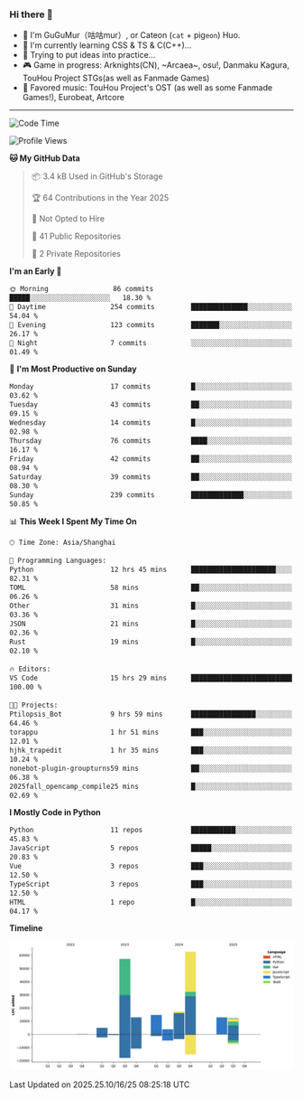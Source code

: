 ### Hi there 👋

- 🧐 I'm GuGuMur（咕咕mur）, or Cateon (`cat` + pig`eon`) Huo.
- 🌱 I'm currently learning CSS & TS & C(C++)...
- 🤔 Trying to put ideas into practice...
- 🎮 Game in progress: Arknights(CN), ~Arcaea~, osu!, Danmaku Kagura, TouHou Project STGs(as well as Fanmade Games)
- 🎵 Favored music: TouHou Project's OST (as well as some Fanmade Games!), Eurobeat, Artcore

----
<!--START_SECTION:waka-->
![Code Time](http://img.shields.io/badge/Code%20Time-97%20hrs%2045%20mins-blue)

![Profile Views](http://img.shields.io/badge/Profile%20Views-1-blue)

**🐱 My GitHub Data** 

> 📦 3.4 kB Used in GitHub's Storage 
 > 
> 🏆 64 Contributions in the Year 2025
 > 
> 🚫 Not Opted to Hire
 > 
> 📜 41 Public Repositories 
 > 
> 🔑 2 Private Repositories 
 > 
**I'm an Early 🐤** 

```text
🌞 Morning                86 commits          █████░░░░░░░░░░░░░░░░░░░░   18.30 % 
🌆 Daytime                254 commits         ██████████████░░░░░░░░░░░   54.04 % 
🌃 Evening                123 commits         ███████░░░░░░░░░░░░░░░░░░   26.17 % 
🌙 Night                  7 commits           ░░░░░░░░░░░░░░░░░░░░░░░░░   01.49 % 
```
📅 **I'm Most Productive on Sunday** 

```text
Monday                   17 commits          █░░░░░░░░░░░░░░░░░░░░░░░░   03.62 % 
Tuesday                  43 commits          ██░░░░░░░░░░░░░░░░░░░░░░░   09.15 % 
Wednesday                14 commits          █░░░░░░░░░░░░░░░░░░░░░░░░   02.98 % 
Thursday                 76 commits          ████░░░░░░░░░░░░░░░░░░░░░   16.17 % 
Friday                   42 commits          ██░░░░░░░░░░░░░░░░░░░░░░░   08.94 % 
Saturday                 39 commits          ██░░░░░░░░░░░░░░░░░░░░░░░   08.30 % 
Sunday                   239 commits         █████████████░░░░░░░░░░░░   50.85 % 
```


📊 **This Week I Spent My Time On** 

```text
🕑︎ Time Zone: Asia/Shanghai

💬 Programming Languages: 
Python                   12 hrs 45 mins      █████████████████████░░░░   82.31 % 
TOML                     58 mins             ██░░░░░░░░░░░░░░░░░░░░░░░   06.26 % 
Other                    31 mins             █░░░░░░░░░░░░░░░░░░░░░░░░   03.36 % 
JSON                     21 mins             █░░░░░░░░░░░░░░░░░░░░░░░░   02.36 % 
Rust                     19 mins             █░░░░░░░░░░░░░░░░░░░░░░░░   02.10 % 

🔥 Editors: 
VS Code                  15 hrs 29 mins      █████████████████████████   100.00 % 

🐱‍💻 Projects: 
Ptilopsis_Bot            9 hrs 59 mins       ████████████████░░░░░░░░░   64.46 % 
torappu                  1 hr 51 mins        ███░░░░░░░░░░░░░░░░░░░░░░   12.01 % 
hjhk_trapedit            1 hr 35 mins        ███░░░░░░░░░░░░░░░░░░░░░░   10.24 % 
nonebot-plugin-groupturns59 mins             ██░░░░░░░░░░░░░░░░░░░░░░░   06.38 % 
2025fall_opencamp_compile25 mins             █░░░░░░░░░░░░░░░░░░░░░░░░   02.69 % 
```

**I Mostly Code in Python** 

```text
Python                   11 repos            ███████████░░░░░░░░░░░░░░   45.83 % 
JavaScript               5 repos             █████░░░░░░░░░░░░░░░░░░░░   20.83 % 
Vue                      3 repos             ███░░░░░░░░░░░░░░░░░░░░░░   12.50 % 
TypeScript               3 repos             ███░░░░░░░░░░░░░░░░░░░░░░   12.50 % 
HTML                     1 repo              █░░░░░░░░░░░░░░░░░░░░░░░░   04.17 % 
```



**Timeline**

![Lines of Code chart](https://raw.githubusercontent.com/GuGuMur/GuGuMur/main/assets/bar_graph.png)


 Last Updated on 2025.25.10/16/25 08:25:18 UTC
<!--END_SECTION:waka-->

<!-- ![Metrics](https://metrics.lecoq.io/GuGuMur?template=classic&config.timezone=Asia%2FShanghai) -->
